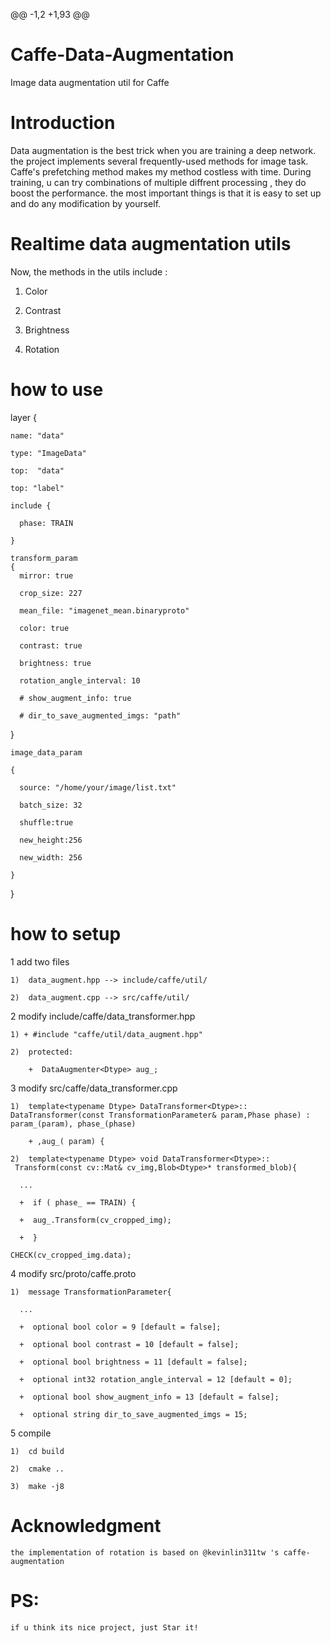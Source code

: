@@ -1,2 +1,93 @@

# Caffe-Data-Augmentation

Image data augmentation util for Caffe

# Introduction

Data augmentation is the best
  trick when you are training a deep network. the project implements several frequently-used methods for image task. Caffe's prefetching method makes my method costless with time. During training, u can try combinations of multiple diffrent processing , they do boost the performance. the most important things is that it is easy to set up and do any modification by yourself.
# Realtime data augmentation utils

Now, the methods in the utils include :

  1) Color

  2) Contrast

  3) Brightness

  4) Rotation 

# how to use

  layer
  {

    name: "data"
  
    type: "ImageData"
  
    top:  "data"
  
    top: "label"
  
    include {
  
      phase: TRAIN
      
    }
  
    transform_param
    {
      mirror: true
    
      crop_size: 227
    
      mean_file: "imagenet_mean.binaryproto"
    
      color: true
    
      contrast: true
    
      brightness: true
    
      rotation_angle_interval: 10
    
      # show_augment_info: true
    
      # dir_to_save_augmented_imgs: "path"
    
  }

    image_data_param
  
    {

      source: "/home/your/image/list.txt"

      batch_size: 32

      shuffle:true

      new_height:256

      new_width: 256
    
    }
  
}

# how to setup

1  add two files

    1)  data_augment.hpp --> include/caffe/util/

    2)  data_augment.cpp --> src/caffe/util/

2  modify include/caffe/data_transformer.hpp

    1) + #include "caffe/util/data_augment.hpp"

    2)  protected: 

        +  DataAugmenter<Dtype> aug_;

3  modify src/caffe/data_transformer.cpp

    1)  template<typename Dtype> DataTransformer<Dtype>::
    DataTransformer(const TransformationParameter& param,Phase phase) : param_(param), phase_(phase)

        + ,aug_( param) {

    2)  template<typename Dtype> void DataTransformer<Dtype>::
     Transform(const cv::Mat& cv_img,Blob<Dtype>* transformed_blob){ 

      ...

      +  if ( phase_ == TRAIN) {

      +  aug_.Transform(cv_cropped_img);

      +  }

    CHECK(cv_cropped_img.data);

4  modify src/proto/caffe.proto

    1)  message TransformationParameter{

      ...

      +  optional bool color = 9 [default = false];

      +  optional bool contrast = 10 [default = false];

      +  optional bool brightness = 11 [default = false];

      +  optional int32 rotation_angle_interval = 12 [default = 0];

      +  optional bool show_augment_info = 13 [default = false];

      +  optional string dir_to_save_augmented_imgs = 15;

5  compile

    1)  cd build

    2)  cmake ..

    3)  make -j8

# Acknowledgment

    the implementation of rotation is based on @kevinlin311tw 's caffe-augmentation

# PS:

    if u think its nice project, just Star it!

